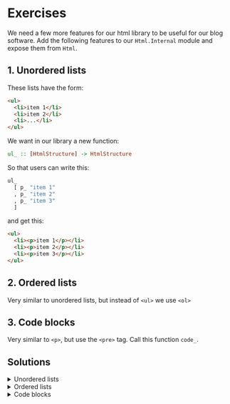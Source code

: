 # Exercises

We need a few more features for our html library to be useful for
our blog software. Add the following features to our `Html.Internal` module
and expose them from `Html`.

## 1. Unordered lists

These lists have the form:

```html
<ul>
  <li>item 1</li>
  <li>item 2</li>
  <li>...</li>
</ul>
```

 We want in our library a new function:
```hs
ul_ :: [HtmlStructure] -> HtmlStructure
```

So that users can write this:

```hs
ul_
  [ p_ "item 1"
  , p_ "item 2"
  , p_ "item 3"
  ]
 ```

and get this:

```html
<ul>
  <li><p>item 1</p></li>
  <li><p>item 2</p></li>
  <li><p>item 3</p></li>
</ul>
```

## 2. Ordered lists

Very similar to unordered lists, but instead of `<ul>` we use `<ol>`

## 3. Code blocks

Very similar to `<p>`, but use the `<pre>` tag. Call this function `code_`.


## Solutions

<details>
  <summary>Unordered lists</summary>

```hs
ul_ :: [HtmlStructure] -> HtmlStructure
ul_ =
  HtmlStructure . el "ul" . concat . map (el "li" . getHtmlStructureString)
```

</details>


<details>
  <summary>Ordered lists</summary>

```hs
ol_ :: [HtmlStructure] -> HtmlStructure
ol_ =
  HtmlStructure . el "ol" . concat . map (el "li" . getHtmlStructureString)
```

Note: the two functions above could be unified.

</details>


<details>
  <summary>Code blocks</summary>

```hs
code_ :: String -> HtmlStructure
code_ = HtmlStructure . el "pre"
```

</details>

